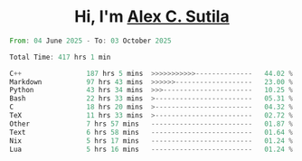 <h1 align="center">Hi, I'm <a href="https://github.com/alexsutila" target="blank">Alex C. Sutila</a></h1>

<!--START_SECTION:waka-->

```rust
From: 04 June 2025 - To: 03 October 2025

Total Time: 417 hrs 1 min

C++                187 hrs 5 mins  >>>>>>>>>>>--------------   44.02 %
Markdown           97 hrs 43 mins  >>>>>>-------------------   23.00 %
Python             43 hrs 34 mins  >>>----------------------   10.25 %
Bash               22 hrs 33 mins  >------------------------   05.31 %
C                  18 hrs 20 mins  >------------------------   04.32 %
TeX                11 hrs 33 mins  >------------------------   02.72 %
Other              7 hrs 57 mins   -------------------------   01.87 %
Text               6 hrs 58 mins   -------------------------   01.64 %
Nix                5 hrs 17 mins   -------------------------   01.24 %
Lua                5 hrs 16 mins   -------------------------   01.24 %
```

<!--END_SECTION:waka-->
